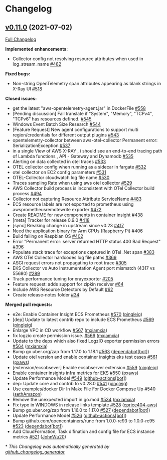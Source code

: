 # Changelog

## [v0.11.0](https://github.com/aws-observability/aws-otel-collector/tree/v0.11.0) (2021-07-02)

[Full Changelog](https://github.com/aws-observability/aws-otel-collector/compare/v0.10.0...v0.11.0)

**Implemented enhancements:**

- Collector config not resolving resource attributes when used in log\_stream\_name [\#482](https://github.com/aws-observability/aws-otel-collector/issues/482)

**Fixed bugs:**

- Non-string OpenTelemetry span attributes appearing as blank strings in X-Ray UI [\#518](https://github.com/aws-observability/aws-otel-collector/issues/518)

**Closed issues:**

- get the latest "aws-opentelemetry-agent.jar" in DockerFile [\#558](https://github.com/aws-observability/aws-otel-collector/issues/558)
- \[Pending discussion\] Fail translate if "System", "Memory", "TCPv4", "TCPv6" has resources defined. [\#545](https://github.com/aws-observability/aws-otel-collector/issues/545)
- Windows Event Batch Size Research [\#544](https://github.com/aws-observability/aws-otel-collector/issues/544)
- \[Feature Request\] New agent configurations to support multi region/credentials for different output plugins [\#543](https://github.com/aws-observability/aws-otel-collector/issues/543)
- opentelemetry-collector between aws-otel-collector  Permanent error: SerializationException [\#537](https://github.com/aws-observability/aws-otel-collector/issues/537)
- in a single View of AWS  X-RAY , i should see an end-to-end tracing path of Lambda functions , API - Gateway and Dynamodb [\#535](https://github.com/aws-observability/aws-otel-collector/issues/535)
- Alerting on data collected in otel traces [\#533](https://github.com/aws-observability/aws-otel-collector/issues/533)
- OTEL collector config when running as a sidecar in fargate [\#532](https://github.com/aws-observability/aws-otel-collector/issues/532)
- otel collector on EC2 config parameters [\#531](https://github.com/aws-observability/aws-otel-collector/issues/531)
- OTEL-Collector cloudwatch log file name [\#530](https://github.com/aws-observability/aws-otel-collector/issues/530)
- Traces sampling Rate when using aws otel collector [\#529](https://github.com/aws-observability/aws-otel-collector/issues/529)
- AWS Collector build process is inconsistent with OTel Collector build process [\#494](https://github.com/aws-observability/aws-otel-collector/issues/494)
- Collector not capturing Resource Attribute ServiceName [\#483](https://github.com/aws-observability/aws-otel-collector/issues/483)
- ECS resource labels are not exported to prometheus using awsprometheusremotewrite exporter [\#472](https://github.com/aws-observability/aws-otel-collector/issues/472)
- Create README for new components in container insight [\#438](https://github.com/aws-observability/aws-otel-collector/issues/438)
- \[meta\] Tracker for release 0.9.0 [\#418](https://github.com/aws-observability/aws-otel-collector/issues/418)
- \[sync\] Breaking change in upstream since v0.23 [\#417](https://github.com/aws-observability/aws-otel-collector/issues/417)
- Need the application binary for Arm CPUs \(Raspberry Pi\) [\#406](https://github.com/aws-observability/aws-otel-collector/issues/406)
- Build failing on Raspbian OS [\#402](https://github.com/aws-observability/aws-otel-collector/issues/402)
- Error "Permanent error: server returned HTTP status 400 Bad Request" [\#396](https://github.com/aws-observability/aws-otel-collector/issues/396)
- Populate stack trace for exceptions captured in OTel .Net span [\#383](https://github.com/aws-observability/aws-otel-collector/issues/383)
- AWS OTel Collector hardcodes log file paths [\#369](https://github.com/aws-observability/aws-otel-collector/issues/369)
- ASGI request errors not propagating to root trace [\#305](https://github.com/aws-observability/aws-otel-collector/issues/305)
- EKS Collector vs Auto Instrumentation Agent port mismatch \(4317 vs 55680\) [\#289](https://github.com/aws-observability/aws-otel-collector/issues/289)
- Track performance tuning for xrayexporter [\#205](https://github.com/aws-observability/aws-otel-collector/issues/205)
- Feature request: adds support for zipkin receiver [\#64](https://github.com/aws-observability/aws-otel-collector/issues/64)
- Include AWS Resource Detectors by Default [\#62](https://github.com/aws-observability/aws-otel-collector/issues/62)
- Create release-notes folder [\#34](https://github.com/aws-observability/aws-otel-collector/issues/34)

**Merged pull requests:**

- e2e: Enable Container Insight ECS Prometheus [\#570](https://github.com/aws-observability/aws-otel-collector/pull/570) ([pingleig](https://github.com/pingleig))
- \[dep\] Update to latest contrib repo to include ECS Prometheus [\#569](https://github.com/aws-observability/aws-otel-collector/pull/569) ([pingleig](https://github.com/pingleig))
- Enlarge VPC in CD workflow [\#567](https://github.com/aws-observability/aws-otel-collector/pull/567) ([mxiamxia](https://github.com/mxiamxia))
- fix logzio create permission issue. [\#566](https://github.com/aws-observability/aws-otel-collector/pull/566) ([mxiamxia](https://github.com/mxiamxia))
- Update to the deps which also fixed LogzIO exporter permission errors [\#564](https://github.com/aws-observability/aws-otel-collector/pull/564) ([mxiamxia](https://github.com/mxiamxia))
- Bump go.uber.org/zap from 1.17.0 to 1.18.1 [\#563](https://github.com/aws-observability/aws-otel-collector/pull/563) ([dependabot[bot]](https://github.com/apps/dependabot))
- Update otel version and enable container insights eks test cases [\#561](https://github.com/aws-observability/aws-otel-collector/pull/561) ([pxaws](https://github.com/pxaws))
- \[extension/ecsobsever\] Enable ecsobserver extension [\#559](https://github.com/aws-observability/aws-otel-collector/pull/559) ([pingleig](https://github.com/pingleig))
- Enable container insights infra metrics for EKS [\#550](https://github.com/aws-observability/aws-otel-collector/pull/550) ([pxaws](https://github.com/pxaws))
- Update Performance Model [\#549](https://github.com/aws-observability/aws-otel-collector/pull/549) ([github-actions[bot]](https://github.com/apps/github-actions))
- dep: Update core and contrib to v0.28.0 [\#541](https://github.com/aws-observability/aws-otel-collector/pull/541) ([pingleig](https://github.com/pingleig))
- Use examples/docker Dir In Make File For Docker Compose Up [\#540](https://github.com/aws-observability/aws-otel-collector/pull/540) ([sethAmazon](https://github.com/sethAmazon))
- Remove the unexpected import in go.mod [\#534](https://github.com/aws-observability/aws-otel-collector/pull/534) ([mxiamxia](https://github.com/mxiamxia))
- Fix typo in WINDOWS in release links template [\#528](https://github.com/aws-observability/aws-otel-collector/pull/528) ([cprice404-aws](https://github.com/cprice404-aws))
- Bump go.uber.org/zap from 1.16.0 to 1.17.0 [\#527](https://github.com/aws-observability/aws-otel-collector/pull/527) ([dependabot[bot]](https://github.com/apps/dependabot))
- Update Performance Model [\#526](https://github.com/aws-observability/aws-otel-collector/pull/526) ([github-actions[bot]](https://github.com/apps/github-actions))
- Bump github.com/opencontainers/runc from 1.0.0-rc93 to 1.0.0-rc95 [\#523](https://github.com/aws-observability/aws-otel-collector/pull/523) ([dependabot[bot]](https://github.com/apps/dependabot))
- Add CloudFormation, Task difination and config file for ECS  instance metrics [\#521](https://github.com/aws-observability/aws-otel-collector/pull/521) ([JohnWu20](https://github.com/JohnWu20))



\* *This Changelog was automatically generated by [github_changelog_generator](https://github.com/github-changelog-generator/github-changelog-generator)*
